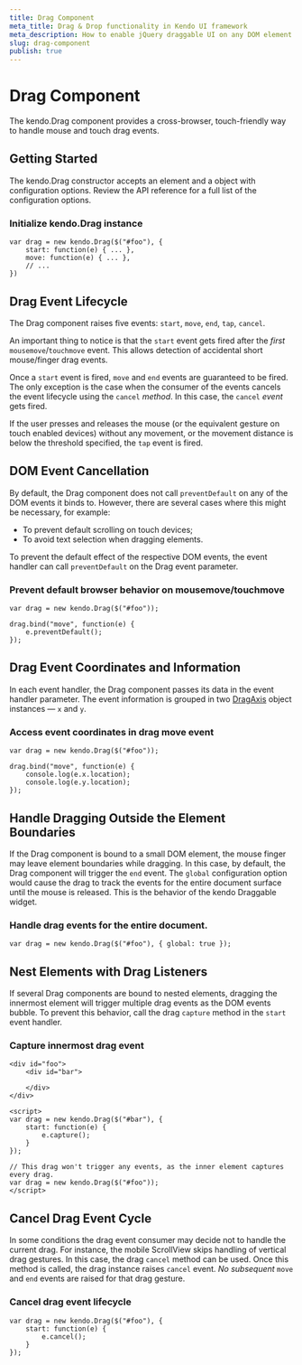 ```yaml
---
title: Drag Component
meta_title: Drag & Drop functionality in Kendo UI framework
meta_description: How to enable jQuery draggable UI on any DOM element and handle mouse and touch drag events in a touch-friendly way.
slug: drag-component
publish: true
---
```


# Drag Component

The kendo.Drag component provides a cross-browser, touch-friendly way to handle mouse and touch drag events.

## Getting Started

The kendo.Drag constructor accepts an element and a object with configuration options. Review the API reference for a full list of the configuration options.

### Initialize kendo.Drag instance

    var drag = new kendo.Drag($("#foo"), {
        start: function(e) { ... },
        move: function(e) { ... },
        // ...
    })


## Drag Event Lifecycle

The Drag component raises five events: `start`, `move`, `end`, `tap`, `cancel`.

An important thing to notice is that the `start` event gets fired after the _first_ `mousemove`/`touchmove` event.
This allows detection of accidental short mouse/finger drag events.

Once a `start` event is fired, `move` and `end` events are guaranteed to be fired.
The only exception is the case when the consumer of the events cancels the event lifecycle using the `cancel` _method_. In this case, the `cancel` _event_ gets fired.

If the user presses and releases the mouse (or the equivalent gesture on touch enabled devices) without any movement,
or the movement distance is below the threshold specified, the `tap` event is fired.

## DOM Event Cancellation

By default, the Drag component does not call `preventDefault` on any of the DOM events it binds to. However, there are several cases where this might be necessary, for example:

*   To prevent default scrolling on touch devices;
*   To avoid text selection when dragging elements.

To prevent the default effect of the respective DOM events, the event handler can call `preventDefault` on the Drag event parameter.


### Prevent default browser behavior on mousemove/touchmove

    var drag = new kendo.Drag($("#foo"));

    drag.bind("move", function(e) {
        e.preventDefault();
    });


## Drag Event Coordinates and Information

In each event handler, the Drag component passes its data in the event handler parameter. The event information is grouped in two [DragAxis](/api/framework/dragaxis) object instances — `x` and `y`.

### Access event coordinates in drag move event

    var drag = new kendo.Drag($("#foo"));

    drag.bind("move", function(e) {
        console.log(e.x.location);
        console.log(e.y.location);
    });


## Handle Dragging Outside the Element Boundaries

If the Drag component is bound to a small DOM element, the mouse finger may leave element boundaries while dragging.
In this case, by default, the Drag component will trigger the `end` event.
The `global` configuration option would cause the drag to track the events for the entire document surface until the mouse is released.
This is the behavior of the kendo Draggable widget.


### Handle drag events for the entire document.

    var drag = new kendo.Drag($("#foo"), { global: true });


## Nest Elements with Drag Listeners

If several Drag components are bound to nested elements, dragging the innermost element will trigger multiple drag events as the DOM events bubble.
To prevent this behavior, call the drag `capture` method in the `start` event handler.


### Capture innermost drag event

    <div id="foo">
        <div id="bar">

        </div>
    </div>

    <script>
    var drag = new kendo.Drag($("#bar"), {
        start: function(e) {
            e.capture();
        }
    });

    // This drag won't trigger any events, as the inner element captures every drag.
    var drag = new kendo.Drag($("#foo"));
    </script>
## Cancel Drag Event Cycle

In some conditions the drag event consumer may decide not to handle the current drag.
For instance, the mobile ScrollView skips handling of vertical drag gestures.
In this case, the drag `cancel` method can be used. Once this method is called, the drag instance raises `cancel` event.
_No subsequent_ `move` and `end` events are raised for that drag gesture.


### Cancel drag event lifecycle

    var drag = new kendo.Drag($("#foo"), {
        start: function(e) {
            e.cancel();
        }
    });


